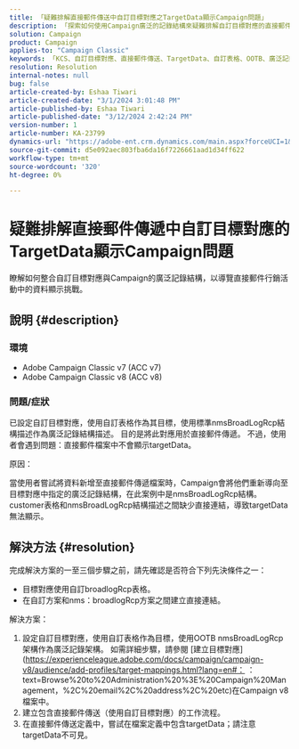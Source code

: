 ```yaml
---
title: 「疑難排解直接郵件傳送中自訂目標對應之TargetData顯示Campaign問題」
description: 「探索如何使用Campaign廣泛的記錄結構來疑難排解自訂目標對應的直接郵件傳送中的資料顯示問題。」
solution: Campaign
product: Campaign
applies-to: "Campaign Classic"
keywords: 「KCS、自訂目標對應、直接郵件傳送、TargetData、自訂表格、OOTB、廣泛記錄結構、工作流程、連結建立、行銷活動、疑難排解」
resolution: Resolution
internal-notes: null
bug: false
article-created-by: Eshaa Tiwari
article-created-date: "3/1/2024 3:01:48 PM"
article-published-by: Eshaa Tiwari
article-published-date: "3/12/2024 2:42:24 PM"
version-number: 1
article-number: KA-23799
dynamics-url: "https://adobe-ent.crm.dynamics.com/main.aspx?forceUCI=1&pagetype=entityrecord&etn=knowledgearticle&id=661aa79b-dcd7-ee11-9078-6045bd006b25"
source-git-commit: d5e092aec803fba6da16f7226661aad1d34ff622
workflow-type: tm+mt
source-wordcount: '320'
ht-degree: 0%

---
```


# 疑難排解直接郵件傳遞中自訂目標對應的TargetData顯示Campaign問題


瞭解如何整合自訂目標對應與Campaign的廣泛記錄結構，以導覽直接郵件行銷活動中的資料顯示挑戰。

## 說明 {#description}


### 環境

- Adobe Campaign Classic v7 (ACC v7)
- Adobe Campaign Classic v8 (ACC v8)


### 問題/症狀

已設定自訂目標對應，使用自訂表格作為其目標，使用標準nmsBroadLogRcp結構描述作為廣泛記錄結構描述。 目的是將此對應用於直接郵件傳遞。 不過，使用者會遇到問題：直接郵件檔案中不會顯示targetData。

原因：

當使用者嘗試將資料新增至直接郵件傳遞檔案時，Campaign會將他們重新導向至目標對應中指定的廣泛記錄結構，在此案例中是nmsBroadLogRcp結構。 customer表格和nmsBroadLogRcp結構描述之間缺少直接連結，導致targetData無法顯示。


## 解決方法 {#resolution}


完成解決方案的一至三個步驟之前，請先確認是否符合下列先決條件之一：

- 目標對應使用自訂broadlogRcp表格。
- 在自訂方案和nms：broadlogRcp方案之間建立直接連結。


解決方案：

1. 設定自訂目標對應，使用自訂表格作為目標，使用OOTB nmsBroadLogRcp架構作為廣泛記錄架構。 如需詳細步驟，請參閱 [建立目標對應](https://experienceleague.adobe.com/docs/campaign/campaign-v8/audience/add-profiles/target-mappings.html?lang=en#： ：text=Browse%20to%20Administration%20%3E%20Campaign%20Management，%2C%20email%2C%20address%2C%20etc)在Campaign v8檔案中。
2. 建立包含直接郵件傳送（使用自訂目標對應）的工作流程。
3. 在直接郵件傳送定義中，嘗試在檔案定義中包含targetData；請注意targetData不可見。

